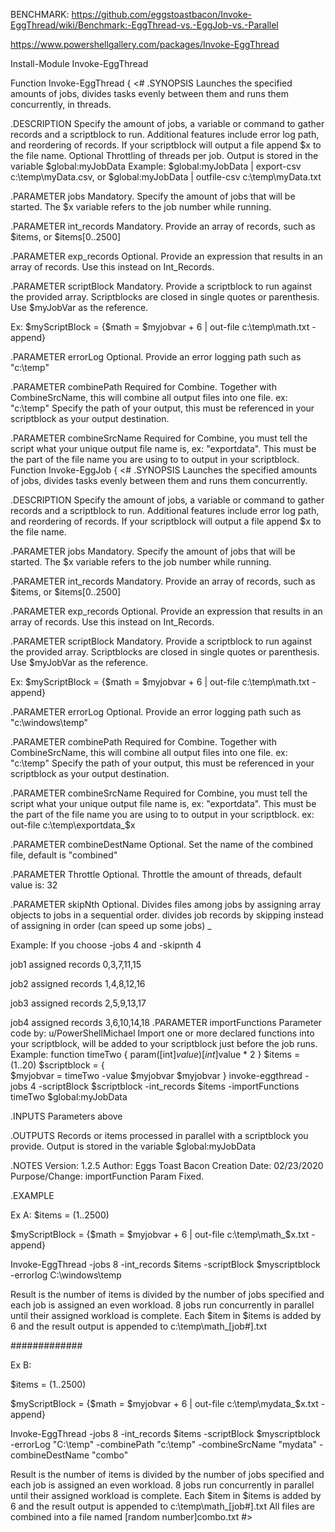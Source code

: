 BENCHMARK: https://github.com/eggstoastbacon/Invoke-EggThread/wiki/Benchmark:-EggThread-vs.-EggJob-vs.-Parallel

https://www.powershellgallery.com/packages/Invoke-EggThread

Install-Module Invoke-EggThread

 Function Invoke-EggThread {
 <#
.SYNOPSIS
  Launches the specified amounts of jobs, divides tasks evenly between them and runs them concurrently, in threads.
  
.DESCRIPTION
  Specify the amount of jobs, a variable or command to gather records and a scriptblock to run.
  Additional features include error log path, and reordering of records.
  If your scriptblock will output a file append $x to the file name. Optional Throttling of threads per job.
  Output is stored in the variable $global:myJobData
  Example: $global:myJobData | export-csv c:\temp\myData.csv, or $global:myJobData | outfile-csv c:\temp\myData.txt
  
.PARAMETER jobs
  Mandatory. Specify the amount of jobs that will be started. The $x variable refers to the job number while running.
  
.PARAMETER int_records
  Mandatory. Provide an array of records, such as $items, or $items[0..2500]
  
.PARAMETER exp_records
  Optional. Provide an expression that results in an array of records. Use this instead on Int_Records.
  
.PARAMETER scriptBlock
  Mandatory. Provide a scriptblock to run against the provided array. Scriptblocks are closed in single quotes or parenthesis.
  Use $myJobVar as the reference.
  
  Ex: $myScriptBlock = {$math = $myjobvar + 6 | out-file c:\temp\math.txt -append}
  
.PARAMETER errorLog
  Optional. Provide an error logging path such as "c:\temp"
  
.PARAMETER combinePath
  Required for Combine.
  Together with CombineSrcName, this will combine all output files into one file.
  ex: "c:\temp"
  Specify the path of your output, this must be referenced in your scriptblock as your output destination.
  
.PARAMETER combineSrcName
  Required for Combine, you must tell the script what your unique output file name is, ex: "exportdata".
  This must be the part of the file name you are using to to output in your scriptblock. Function Invoke-EggJob {
  <#
.SYNOPSIS
  Launches the specified amounts of jobs, divides tasks evenly between them and runs them concurrently.
  
.DESCRIPTION
  Specify the amount of jobs, a variable or command to gather records and a scriptblock to run.
  Additional features include error log path, and reordering of records.
  If your scriptblock will output a file append $x to the file name.
  
.PARAMETER jobs
  Mandatory. Specify the amount of jobs that will be started. The $x variable refers to the job number while running.
  
.PARAMETER int_records
  Mandatory. Provide an array of records, such as $items, or $items[0..2500]
  
.PARAMETER exp_records
  Optional. Provide an expression that results in an array of records. Use this instead on Int_Records.
  
.PARAMETER scriptBlock
  Mandatory. Provide a scriptblock to run against the provided array. Scriptblocks are closed in single quotes or parenthesis.
  Use $myJobVar as the reference.
  
  Ex: $myScriptBlock = {$math = $myjobvar + 6 | out-file c:\temp\math.txt -append}
  
.PARAMETER errorLog
  Optional. Provide an error logging path such as "c:\windows\temp"
  
.PARAMETER combinePath
  Required for Combine.
  Together with CombineSrcName, this will combine all output files into one file.
  ex: "c:\temp"
  Specify the path of your output, this must be referenced in your scriptblock as your output destination.
  
.PARAMETER combineSrcName
  Required for Combine, you must tell the script what your unique output file name is, ex: "exportdata".
  This must be the part of the file name you are using to to output in your scriptblock.
  ex: out-file c:\temp\exportdata_$x
  
.PARAMETER combineDestName
  Optional. Set the name of the combined file, default is "combined"
 
.PARAMETER Throttle
  Optional. Throttle the amount of threads, default value is: 32
  
.PARAMETER skipNth
  Optional. Divides files among jobs by assigning array objects to jobs in a sequential order.
  divides job records by skipping instead of assigning in order (can speed up some jobs) _
  
  Example: If you choose -jobs 4 and -skipnth 4
  
  job1 assigned records 0,3,7,11,15
  
  job2 assigned records 1,4,8,12,16
  
  job3 assigned records 2,5,9,13,17
  
  job4 assigned records 3,6,10,14,18
   .PARAMETER importFunctions
  Parameter code by: u/PowerShellMichael
  Import one or more declared functions into your scriptblock, will be added to your scriptblock just before the job runs.
  Example:
    function timeTwo {
    param([int]$value)
    [int]$value * 2
    }
    $items = (1..20)
    $scriptblock = {   
    $myjobvar = timeTwo -value $myjobvar
    $myjobvar
    }
    invoke-eggthread -jobs 4 -scriptBlock $scriptblock -int_records $items -importFunctions timeTwo
    $global:myJobData 
  
.INPUTS
  Parameters above
  
.OUTPUTS
  Records or items processed in parallel with a scriptblock you provide. Output is stored in the variable $global:myJobData
  
.NOTES
  Version: 1.2.5
  Author: Eggs Toast Bacon
  Creation Date: 02/23/2020
  Purpose/Change: importFunction Param Fixed.
  
.EXAMPLE
    
  Ex A:
  $items = (1..2500)
  
  $myScriptBlock = {$math = $myjobvar + 6 | out-file c:\temp\math_$x.txt -append}
  
  Invoke-EggThread -jobs 8 -int_records $items -scriptBlock $myscriptblock -errorlog C:\windows\temp
  
  Result is the number of items is divided by the number of jobs specified and each job is assigned an even workload.
  8 jobs run concurrently in parallel until their assigned workload is complete.
  Each $item in $items is added by 6 and the result output is appended to c:\temp\math_[job#].txt
  
  #############
  
  Ex B:
    
  $items = (1..2500)
  
  $myScriptBlock = {$math = $myjobvar + 6 | out-file c:\temp\mydata_$x.txt -append}
  
  Invoke-EggThread -jobs 8 -int_records $items -scriptBlock $myscriptblock -errorLog "C:\temp" -combinePath "c:\temp" -combineSrcName "mydata" -combineDestName "combo"
  
  Result is the number of items is divided by the number of jobs specified and each job is assigned an even workload.
  8 jobs run concurrently in parallel until their assigned workload is complete.
  Each $item in $items is added by 6 and the result output is appended to c:\temp\math_[job#].txt
  All files are combined into a file named [random number]combo.txt
#>
